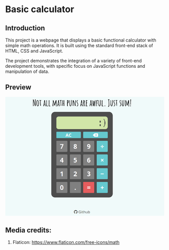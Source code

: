 # Basic calculator
## Introduction

This project is a webpage that displays a basic functional calculator with simple math operations. It is built using the standard front-end stack of HTML, CSS and JavaScript.

The project demonstrates the integration of a variety of front-end development tools, with specific focus on JavaScript functions and manipulation of data.

## Preview

[![Basic Calculator](./demo.png)](https://yuliana-r.github.io/basic-calculator/)

## Media credits:

1. Flaticon: https://www.flaticon.com/free-icons/math